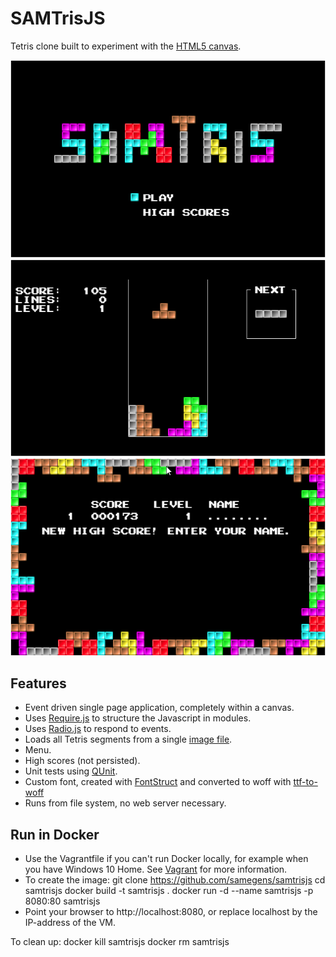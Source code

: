 # SAMTrisJS
Tetris clone built to experiment with the [HTML5 canvas](https://www.w3schools.com/html/html5_canvas.asp).

![samtris](https://github.com/samegens/samtrisjs/blob/master/screenshots/samtris.png?raw=true) ![game](https://github.com/samegens/samtrisjs/blob/master/screenshots/game.png?raw=true) ![highscore](https://github.com/samegens/samtrisjs/blob/master/screenshots/highscore.png?raw=true)

## Features

- Event driven single page application, completely within a canvas.
- Uses [Require.js](http://requirejs.org/) to structure the Javascript in modules.
- Uses [Radio.js](http://radio.uxder.com/) to respond to events.
- Loads all Tetris segments from a single [image file](https://github.com/samegens/samtrisjs/blob/master/img/blocks.png?raw=true).
- Menu.
- High scores (not persisted).
- Unit tests using [QUnit](https://qunitjs.com/).
- Custom font, created with [FontStruct](http://fontstruct.com/) and converted to woff with [ttf-to-woff](http://everythingfonts.com/ttf-to-woff)
- Runs from file system, no web server necessary.

## Run in Docker

- Use the Vagrantfile if you can't run Docker locally, for example when you have Windows 10 Home. See [Vagrant](https://www.vagrantup.com/) for more information.
- To create the image:
    git clone https://github.com/samegens/samtrisjs
    cd samtrisjs
    docker build -t samtrisjs .
    docker run -d --name samtrisjs -p 8080:80 samtrisjs
- Point your browser to http://localhost:8080, or replace localhost by the IP-address of the VM.

To clean up:
    docker kill samtrisjs
    docker rm samtrisjs

